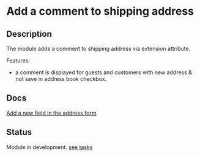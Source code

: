# Add a comment to shipping address

## Description

The module adds a comment to shipping address via extension attribute.

Features:  

- a comment is displayed for guests and customers with new address & not save in address book checkbox.

## Docs

[Add a new field in the address form](https://developer.adobe.com/commerce/php/tutorials/frontend/custom-checkout/add-address-field/)

## Status

Module in development. [see tasks](./tasks.md)
